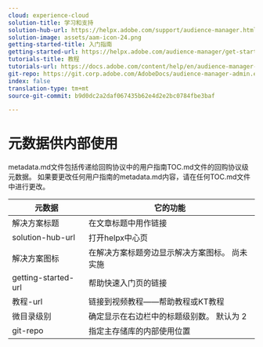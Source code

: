 ```yaml
---
cloud: experience-cloud
solution-title: 学习和支持
solution-hub-url: https://helpx.adobe.com/support/audience-manager.html
solution-image: assets/aam-icon-24.png
getting-started-title: 入门指南
getting-started-url: https://helpx.adobe.com/audience-manager/get-started.html
tutorials-title: 教程
tutorials-url: https://docs.adobe.com/content/help/en/audience-manager-learn/tutorials/overview.html
git-repo: https://git.corp.adobe.com/AdobeDocs/audience-manager-admin.en
index: false
translation-type: tm+mt
source-git-commit: b9d0dc2a2daf067435b62e4d2e2bc0784fbe3baf

---
```



# 元数据供内部使用

metadata.md文件包括传递给回购协议中的用户指南TOC.md文件的回购协议级元数据。 如果要更改任何用户指南的metadata.md内容，请在任何TOC.md文件中进行更改。

| 元数据 | 它的功能 |
|--- |--- |
| 解决方案标题 | 在文章标题中用作链接 |
| solution-hub-url | 打开helpx中心页 |
| 解决方案图标 | 在解决方案标题旁边显示解决方案图标。 尚未实施 |
| getting-started-url | 帮助快速入门页的链接 |
| 教程-url | 链接到视频教程——帮助教程或KT教程 |
| 微目录级别 | 确定显示在右边栏中的标题级别数。 默认为 2 |
| git-repo | 指定主存储库的内部使用位置 |
